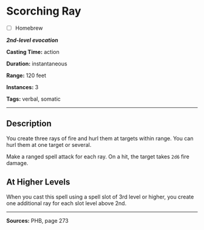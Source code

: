 # Scorching Ray

- [ ] Homebrew

***2nd-level evocation***

**Casting Time:** action

**Duration:** instantaneous

**Range:** 120 feet

**Instances:** 3

**Tags:** verbal, somatic

---

## Description
You create three rays of fire and hurl them at targets within range.
You can hurl them at one target or several.

Make a ranged spell attack for each ray.
On a hit, the target takes `2d6` fire damage.

## At Higher Levels
When you cast this spell using a spell slot of 3rd level or higher, you create one additional ray for each slot level above 2nd.

---

**Sources:** PHB, page 273
